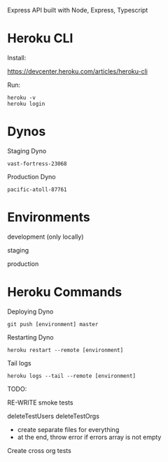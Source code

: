 Express API built with Node, Express, Typescript

# Heroku CLI

Install:

https://devcenter.heroku.com/articles/heroku-cli

Run:

```
heroku -v
heroku login
```

# Dynos

Staging Dyno

```
vast-fortress-23068
```

Production Dyno

```
pacific-atoll-87761
```

# Environments

development (only locally)

staging

production

# Heroku Commands

Deploying Dyno

```
git push [environment] master
```

Restarting Dyno

```
heroku restart --remote [environment]
```

Tail logs

```
heroku logs --tail --remote [environment]
```

TODO:

RE-WRITE smoke tests

deleteTestUsers
deleteTestOrgs

- create separate files for everything
- at the end, throw error if errors array is not empty

Create cross org tests
